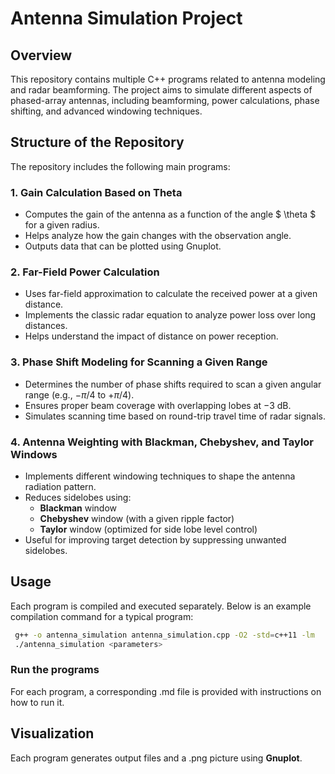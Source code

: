 # Antenna Simulation Project

## Overview
This repository contains multiple C++ programs related to antenna modeling and radar beamforming. The project aims to simulate different aspects of phased-array antennas, including beamforming, power calculations, phase shifting, and advanced windowing techniques.

## Structure of the Repository
The repository includes the following main programs:

### 1. **Gain Calculation Based on Theta**
   - Computes the gain of the antenna as a function of the angle $ \theta $ for a given radius.
   - Helps analyze how the gain changes with the observation angle.
   - Outputs data that can be plotted using Gnuplot.

### 2. **Far-Field Power Calculation**
   - Uses far-field approximation to calculate the received power at a given distance.
   - Implements the classic radar equation to analyze power loss over long distances.
   - Helps understand the impact of distance on power reception.

### 3. **Phase Shift Modeling for Scanning a Given Range**
   - Determines the number of phase shifts required to scan a given angular range (e.g., $-\pi/4$ to $+\pi/4$).
   - Ensures proper beam coverage with overlapping lobes at $-3$ dB.
   - Simulates scanning time based on round-trip travel time of radar signals.

### 4. **Antenna Weighting with Blackman, Chebyshev, and Taylor Windows**
   - Implements different windowing techniques to shape the antenna radiation pattern.
   - Reduces sidelobes using:
     - **Blackman** window
     - **Chebyshev** window (with a given ripple factor)
     - **Taylor** window (optimized for side lobe level control)
   - Useful for improving target detection by suppressing unwanted sidelobes.

## Usage
Each program is compiled and executed separately. Below is an example compilation command for a typical program:

```bash
 g++ -o antenna_simulation antenna_simulation.cpp -O2 -std=c++11 -lm
 ./antenna_simulation <parameters>
```

### Run the programs

For each program, a corresponding .md file is provided with instructions on how to run it.

## Visualization
Each program generates output files and a .png picture using **Gnuplot**. 
